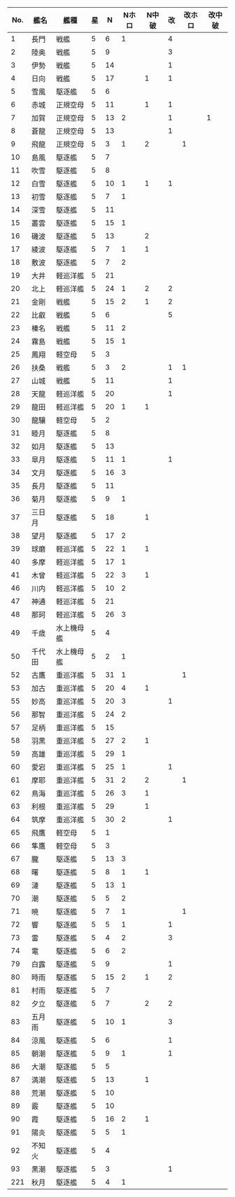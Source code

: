|No.|艦名|艦種|星|N|Nホロ|N中破|改|改ホロ|改中破|
|---|---|---|---|---|---|---|---|---|---|
|1|長門|戦艦|5|6|1||4|||
|2|陸奥|戦艦|5|9|||3|||
|3|伊勢|戦艦|5|14|||1|||
|4|日向|戦艦|5|17||1|1|||
|5|雪風|駆逐艦|5|6||||||
|6|赤城|正規空母|5|11||1|1|||
|7|加賀|正規空母|5|13|2||1||1|
|8|蒼龍|正規空母|5|13|||1|||
|9|飛龍|正規空母|5|3|1|2||1||
|10|島風|駆逐艦|5|7||||||
|11|吹雪|駆逐艦|5|8||||||
|12|白雪|駆逐艦|5|10|1|1|1|||
|13|初雪|駆逐艦|5|7|1|||||
|14|深雪|駆逐艦|5|11||||||
|15|叢雲|駆逐艦|5|15|1|||||
|16|磯波|駆逐艦|5|13||2||||
|17|綾波|駆逐艦|5|7|1|1||||
|18|敷波|駆逐艦|5|7|2|||||
|19|大井|軽巡洋艦|5|21||||||
|20|北上|軽巡洋艦|5|24|1|2|2|||
|21|金剛|戦艦|5|15|2|1|2|||
|22|比叡|戦艦|5|6|||5|||
|23|榛名|戦艦|5|11|2|||||
|24|霧島|戦艦|5|15|1|||||
|25|鳳翔|軽空母|5|3||||||
|26|扶桑|戦艦|5|3|2||1|1||
|27|山城|戦艦|5|11|||1|||
|28|天龍|軽巡洋艦|5|20|||1|||
|29|龍田|軽巡洋艦|5|20|1|1||||
|30|龍驤|軽空母|5|2||||||
|31|睦月|駆逐艦|5|8||||||
|32|如月|駆逐艦|5|13||||||
|33|皐月|駆逐艦|5|11|1||1|||
|34|文月|駆逐艦|5|16|3|||||
|35|長月|駆逐艦|5|11||||||
|36|菊月|駆逐艦|5|9|1|||||
|37|三日月|駆逐艦|5|18||1||||
|38|望月|駆逐艦|5|17|2|||||
|39|球磨|軽巡洋艦|5|22|1|1||||
|40|多摩|軽巡洋艦|5|17|1|||||
|41|木曾|軽巡洋艦|5|22|3|1||||
|46|川内|軽巡洋艦|5|10|2|||||
|47|神通|軽巡洋艦|5|21||||||
|48|那珂|軽巡洋艦|5|26|3|||||
|49|千歳|水上機母艦|5|4||||||
|50|千代田|水上機母艦|5|2|1|||||
|52|古鷹|重巡洋艦|5|31|1|||1||
|53|加古|重巡洋艦|5|20|4|1||||
|55|妙高|重巡洋艦|5|20|3||1|||
|56|那智|重巡洋艦|5|24|2|||||
|57|足柄|重巡洋艦|5|15||||||
|58|羽黒|重巡洋艦|5|27|2|1||||
|59|高雄|重巡洋艦|5|29|1|||||
|60|愛宕|重巡洋艦|5|25|1||1|||
|61|摩耶|重巡洋艦|5|31|2|2||1||
|62|鳥海|重巡洋艦|5|26|3|1||||
|63|利根|重巡洋艦|5|29||1||||
|64|筑摩|重巡洋艦|5|30|2||1|||
|65|飛鷹|軽空母|5|1||||||
|66|隼鷹|軽空母|5|3||||||
|67|朧|駆逐艦|5|13|3|||||
|68|曙|駆逐艦|5|8|1|1||||
|69|漣|駆逐艦|5|13|1|||||
|70|潮|駆逐艦|5|5|2|||||
|71|暁|駆逐艦|5|7|1|||1||
|72|響|駆逐艦|5|5|1||1|||
|73|雷|駆逐艦|5|4|2||3|||
|74|電|駆逐艦|5|6|2|||||
|79|白露|駆逐艦|5|9|||1|||
|80|時雨|駆逐艦|5|15|2|1|2|||
|81|村雨|駆逐艦|5|7||||||
|82|夕立|駆逐艦|5|7||2|2|||
|83|五月雨|駆逐艦|5|10|1||3|||
|84|涼風|駆逐艦|5|6|||1|||
|85|朝潮|駆逐艦|5|9|1||1|||
|86|大潮|駆逐艦|5|5||||||
|87|満潮|駆逐艦|5|13||1||||
|88|荒潮|駆逐艦|5|10||||||
|89|霰|駆逐艦|5|10||||||
|90|霞|駆逐艦|5|16|2|1||||
|91|陽炎|駆逐艦|5|5|1|||||
|92|不知火|駆逐艦|5|4||||||
|93|黒潮|駆逐艦|5|3|||1|||
|221|秋月|駆逐艦|5|4|1|||||
